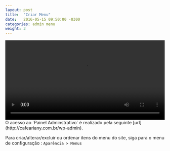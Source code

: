 ```yaml
---
layout: post
title:  "Criar Menu"
date:   2016-05-15 09:50:00 -0300
categories: admin menu
weight: 3
---
```

<video controls preload='metadata' onclick='(function(el){ if(el.paused) el.play(); else el.pause() })(this)' style="width: 100%;max-width: 720px;">
  <source src='{{ site.baseurl }}/css/video/13_Criar_menu.webm' type='video/webm; codecs="vp8, vorbis"'>
</video>
O acesso ao `Painel Adminstrativo` é realizado pela seguinte [url](http://cafeariany.com.br/wp-admin).

Para criar/alterar/excluir ou ordenar itens do menu do site, siga para o menu de configuração : `Aparência > Menus`